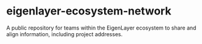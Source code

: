 # eigenlayer-ecosystem-network
A public repository for teams within the EigenLayer ecosystem to share and align information, including project addresses.
